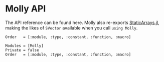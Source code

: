 # Molly API

The API reference can be found here.
Molly also re-exports [StaticArrays.jl](https://github.com/JuliaArrays/StaticArrays.jl), making the likes of `SVector` available when you call `using Molly`.

```@index
Order   = [:module, :type, :constant, :function, :macro]
```

```@autodocs
Modules = [Molly]
Private = false
Order   = [:module, :type, :constant, :function, :macro]
```
